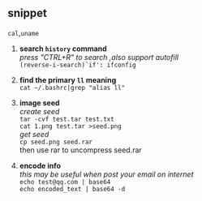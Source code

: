 ## snippet


`cal`,`uname`

1. **search `history` command**  
*press "CTRL+R" to search ,also support autofill*  
```(reverse-i-search)`if': ifconfig```

2. **find the primary `ll` meaning**   
```cat ~/.bashrc|grep "alias ll"```   

3. **image seed**  
    *create seed*  
    ```tar -cvf test.tar test.txt```  
    ```cat 1.png test.tar >seed.png ```  
    *get seed*  
    ```cp seed.png seed.rar```  
    then use rar to uncompress seed.rar

4. **encode info**  
    *this may be useful when post your email on internet*  
    ``` echo test@qq.com | base64 ```  
    ``` echo encoded_text | base64 -d  ```





